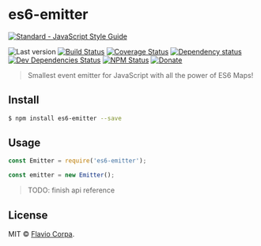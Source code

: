 # es6-emitter

[![Standard - JavaScript Style Guide](https://cdn.rawgit.com/feross/standard/master/badge.svg)](https://github.com/feross/standard)

![Last version](https://img.shields.io/github/tag/kutyel/es6-emitter.svg?style=flat-square)
[![Build Status](https://img.shields.io/travis/kutyel/es6-emitter/master.svg?style=flat-square)](https://travis-ci.org/kutyel/es6-emitter)
[![Coverage Status](https://img.shields.io/coveralls/kutyel/es6-emitter.svg?style=flat-square)](https://coveralls.io/github/kutyel/es6-emitter)
[![Dependency status](https://img.shields.io/david/kutyel/es6-emitter.svg?style=flat-square)](https://david-dm.org/kutyel/es6-emitter)
[![Dev Dependencies Status](https://img.shields.io/david/dev/kutyel/es6-emitter.svg?style=flat-square)](https://david-dm.org/kutyel/es6-emitter#info=devDependencies)
[![NPM Status](https://img.shields.io/npm/dm/es6-emitter.svg?style=flat-square)](https://www.npmjs.org/package/es6-emitter)
[![Donate](https://img.shields.io/badge/donate-paypal-blue.svg?style=flat-square)](https://paypal.me/flaviocorpa)

> Smallest event emitter for JavaScript with all the power of ES6 Maps!

## Install

```bash
$ npm install es6-emitter --save
```

## Usage

```javascript
const Emitter = require('es6-emitter');

const emitter = new Emitter();
```

> TODO: finish api reference

## License

MIT © [Flavio Corpa](https://github.com/kutyel).
